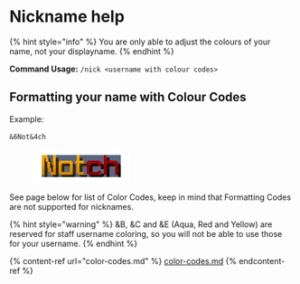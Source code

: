 # Nickname help

{% hint style="info" %}
You are only able to adjust the colours of your name, not your displayname.
{% endhint %}

**Command Usage:** `/nick <username with colour codes>`

## Formatting your name with Colour Codes

Example:

```
&6Not&4ch
```

<figure><img src="../.gitbook/assets/Clipboard 14 Apr 2024 at 22.55 copy.png" alt=""><figcaption></figcaption></figure>

See page below for list of Color Codes, keep in mind that Formatting Codes are not supported for nicknames.

{% hint style="warning" %}
\&B, \&C and \&E (Aqua, Red and Yellow) are reserved for staff username coloring, so you will not be able to use those for your username.
{% endhint %}

{% content-ref url="color-codes.md" %}
[color-codes.md](color-codes.md)
{% endcontent-ref %}
